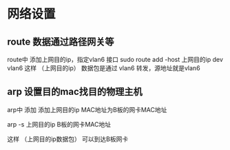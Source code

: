 # 网络设置

## route 数据通过路径网关等
route中 添加上网目的ip，指定vlan6 接口 
sudo route add -host  上网目的ip  dev vlan6
 这样  （上网目的ip） 数据包是通过 vlan6 转发，源地址就是vlan6 

## arp  设置目的mac找目的物理主机 
arp中 添加 添加上网目的ip MAC地址为B板的网卡MAC地址

arp -s   上网目的ip   B板的网卡MAC地址

这样  （上网目的ip数据包） 可以到达B板网卡 
